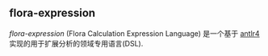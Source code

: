 ## flora-expression

*flora-expression* (Flora Calculation Expression Language) 是一个基于 [antlr4](http://www.antlr.org/) 实现的用于扩展分析的领域专用语言(DSL).
